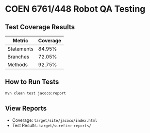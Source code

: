 # COEN 6761/448 Robot QA Testing

## Test Coverage Results
| Metric          | Coverage |
|-----------------|----------|
| Statements      | 84.95%   |
| Branches        | 72.05%   |
| Methods         | 92.75%   |

## How to Run Tests
```bash
mvn clean test jacoco:report
```

## View Reports
- Coverage: `target/site/jacoco/index.html`
- Test Results: `target/surefire-reports/`
